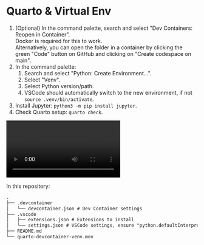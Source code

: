 # Quarto & Virtual Env

1. (Optional) In the command palette, search and select "Dev Containers: Reopen in Container".  
   Docker is required for this to work.  
   Alternatively, you can open the folder in a container by clicking the green "Code" button on GitHub and clicking on "Create codespace on main".
2. In the command palette:
   1. Search and select "Python: Create Environment...".
   2. Select "Venv".
   3. Select Python version/path.
   4. VSCode should automatically switch to the new environment, if not `source .venv/bin/activate`.
3. Install Jupyter: `python3 -m pip install jupyter`.
4. Check Quarto setup: `quarto check`.

![Short video to show how to setup a Virtual Environment inside of a Dev Container](quarto-devcontainer-venv.mov)

In this repository:

```txt
.
├── .devcontainer
│   └── devcontainer.json # Dev Container settings
├── .vscode
│   ├── extensions.json # Extensions to install
│   └── settings.json # VSCode settings, ensure "python.defaultInterpreterPath" is the default
├── README.md
└── quarto-devcontainer-venv.mov
```
